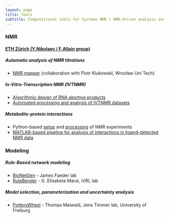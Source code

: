 ```yaml
---
layout: page
title: Tools
subtitle: Computational tools for Systems NMR ( NMR-driven analysis and modeling of networks )
---
```


### NMR

#### [ETH Zürich (Y.Nikolaev / F.Allain group)](http://www.allainlab.ethz.ch/people/person-detail.html?persid=125247)

##### Automatic analysis of NMR titrations
- [NMR mapper](http://nmrmapper.nmrhub.eu) (collaboration with Piotr Klukowski, Wrocław Uni Tech)

##### In-Vitro-Transcription NMR (IVTNMR)
- [Algorithmic design of RNA abortive products](https://github.com/systemsnmr/ivtnmr/tree/master/sample_prep)
- [Automated processing and analysis of IVTNMR datasets](https://github.com/systemsnmr/ivtnmr)

##### Metabolite-protein interactions
- Python-based [setup](https://github.com/systemsnmr/metabolite-interactions/tree/master/1_NMR_setup) and [processing](https://github.com/systemsnmr/metabolite-interactions/tree/master/2_NMR_processing) of NMR experiments
- [MATLAB-based pipeline for analysis of interactions in ligand-detected NMR data](https://github.com/systemsnmr/metabolite-interactions/tree/master/3_Analysis)


### Modeling

##### Rule-Based network modeling
- [BioNetGen](https://www.csb.pitt.edu/Faculty/Faeder/?page_id=409) - James Faeder lab
- [RuleBender](http://visualizlab.org/rulebender) - G. Elisabeta Marai, iVRL lab

##### Model selection, parameterization and uncertainty analysis
- [PottersWheel](https://potterswheel.de) - Thomas Maiwald, Jens Timmer lab, University of Freiburg